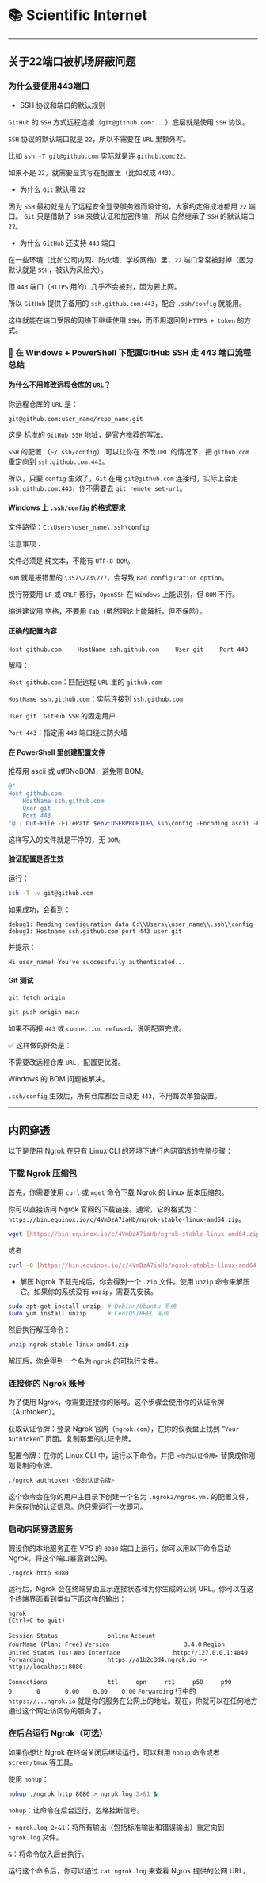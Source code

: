# 📚 Scientific Internet
---
## 关于22端口被机场屏蔽问题

### 为什么要使用443端口
- SSH 协议和端口的默认规则

`GitHub` 的 `SSH` 方式远程连接（`git@github.com:...`）底层就是使用 `SSH` 协议。

`SSH` 协议的默认端口就是 `22`，所以不需要在 `URL` 里额外写。

比如 `ssh -T git@github.com` 实际就是连 `github.com:22`。

如果不是 `22`，就需要显式写在配置里（比如改成 `443`）。

- 为什么 `Git` 默认用 `22`

因为 `SSH` 最初就是为了远程安全登录服务器而设计的，大家约定俗成地都用 `22` 端口。
`Git` 只是借助了 `SSH` 来做认证和加密传输，所以 自然继承了 `SSH` 的默认端口 `22`。

- 为什么 `GitHub` 还支持 `443` 端口

在一些环境（比如公司内网、防火墙、学校网络）里，`22` 端口常常被封掉（因为默认就是 `SSH`，被认为风险大）。

但 `443` 端口（`HTTPS` 用的）几乎不会被封，因为要上网。

所以 `GitHub` 提供了备用的 `ssh.github.com:443`，配合 `.ssh/config` 就能用。

这样就能在端口受限的网络下继续使用 `SSH`，而不用退回到 `HTTPS + token` 的方式。

### 🚀 在 Windows + PowerShell 下配置GitHub SSH 走 443 端口流程总结

#### 为什么不用修改远程仓库的 `URL`？

你远程仓库的 `URL` 是：

`git@github.com:user_name/repo_name.git`


这是 标准的 `GitHub SSH` 地址，是官方推荐的写法。

`SSH` 的配置 （`~/.ssh/config`） 可以让你在 不改 `URL` 的情况下，把 `github.com` 重定向到 `ssh.github.com:443`。

所以，只要 `config` 生效了，`Git` 在用 `git@github.com` 连接时，实际上会走 `ssh.github.com:443`，你不需要去 `git remote set-url`。

#### Windows 上 `.ssh/config` 的格式要求

文件路径：`C:\Users\user_name\.ssh\config`

注意事项：

文件必须是 纯文本，不能有 `UTF-8 BOM`。

`BOM` 就是报错里的 `\357\273\277`，会导致 `Bad configuration option`。

换行符要用 `LF` 或 `CRLF` 都行，`OpenSSH` 在 `Windows` 上能识别，但 `BOM` 不行。

缩进建议用 空格，不要用 `Tab`（虽然理论上能解析，但不保险）。

#### 正确的配置内容
`Host github.com`
`    HostName ssh.github.com`
`    User git`
`    Port 443`


解释：

`Host github.com`：匹配远程 `URL` 里的 `github.com`

`HostName ssh.github.com`：实际连接到 `ssh.github.com`

`User git`：`GitHub SSH` 的固定用户

`Port 443`：指定用 `443` 端口绕过防火墙

#### 在 PowerShell 里创建配置文件

推荐用 ascii 或 utf8NoBOM，避免带 BOM。

```powershell
@"
Host github.com
    HostName ssh.github.com
    User git
    Port 443
"@ | Out-File -FilePath $env:USERPROFILE\.ssh\config -Encoding ascii -Force
```

这样写入的文件就是干净的，无 `BOM`。

#### 验证配置是否生效

运行：

```bash
ssh -T -v git@github.com
```

如果成功，会看到：

`debug1: Reading configuration data C:\\Users\\user_name\\.ssh\\config`
`debug1: Hostname ssh.github.com port 443 user git`

并提示：

`Hi user_name! You've successfully authenticated...`

####  Git 测试

<!-- end list -->

```bash
git fetch origin
```

```bash
git push origin main
```

如果不再报 `443` 或 `connection refused`，说明配置完成。

✅ 这样做的好处是：

不需要改远程仓库 `URL`，配置更优雅。

Windows 的 BOM 问题被解决。

`.ssh/config` 生效后，所有仓库都会自动走 `443`，不用每次单独设置。

---

## 内网穿透

以下是使用 Ngrok 在只有 Linux CLI 的环境下进行内网穿透的完整步骤：

###  下载 Ngrok 压缩包

首先，你需要使用 `curl` 或 `wget` 命令下载 Ngrok 的 Linux 版本压缩包。

你可以直接访问 Ngrok 官网的下载链接。通常，它的格式为：`https://bin.equinox.io/c/4VmDzA7iaHb/ngrok-stable-linux-amd64.zip`。

```bash
wget [https://bin.equinox.io/c/4VmDzA7iaHb/ngrok-stable-linux-amd64.zip](https://bin.equinox.io/c/4VmDzA7iaHb/ngrok-stable-linux-amd64.zip)
```

或者

```bash
curl -O [https://bin.equinox.io/c/4VmDzA7iaHb/ngrok-stable-linux-amd64.zip](https://bin.equinox.io/c/4VmDzA7iaHb/ngrok-stable-linux-amd64.zip)
```

-  解压 Ngrok
    下载完成后，你会得到一个 `.zip` 文件。使用 `unzip` 命令来解压它。如果你的系统没有 `unzip`，需要先安装。

<!-- end list -->

```bash
sudo apt-get install unzip  # Debian/Ubuntu 系统
sudo yum install unzip      # CentOS/RHEL 系统
```

然后执行解压命令：

```bash
unzip ngrok-stable-linux-amd64.zip
```

解压后，你会得到一个名为 `ngrok` 的可执行文件。

###  连接你的 Ngrok 账号

为了使用 Ngrok，你需要连接你的账号。这个步骤会使用你的认证令牌（Authtoken）。

获取认证令牌：登录 Ngrok 官网（`ngrok.com`），在你的仪表盘上找到 “`Your Authtoken`” 页面。复制那里的认证令牌。

配置令牌：在你的 Linux CLI 中，运行以下命令，并把 `<你的认证令牌>` 替换成你刚刚复制的令牌。

```bash
./ngrok authtoken <你的认证令牌>
```

这个命令会在你的用户主目录下创建一个名为 `.ngrok2/ngrok.yml` 的配置文件，并保存你的认证信息。你只需运行一次即可。

### 启动内网穿透服务

假设你的本地服务正在 VPS 的 `8080` 端口上运行，你可以用以下命令启动 Ngrok，将这个端口暴露到公网。

```bash
./ngrok http 8080
```

运行后，Ngrok 会在终端界面显示连接状态和为你生成的公网 URL。你可以在这个终端界面看到类似下面这样的输出：

`ngrok                                                                                                                                                                                                                                               (Ctrl+C to quit)`

`Session Status              online`
`Account                     YourName (Plan: Free)`
`Version                     3.4.0`
`Region                      United States (us)`
`Web Interface               http://127.0.0.1:4040`
`Forwarding                  https://a1b2c3d4.ngrok.io -> http://localhost:8080`

`Connections                 ttl     opn     rt1     p50     p90`
`                              0       0       0.00    0.00    0.00 `
`Forwarding` 行中的 `https://...ngrok.io` 就是你的服务在公网上的地址。现在，你就可以在任何地方通过这个网址访问你的服务了。

###  在后台运行 Ngrok（可选）

如果你想让 Ngrok 在终端关闭后继续运行，可以利用 `nohup` 命令或者 `screen/tmux` 等工具。

使用 `nohup`：

```bash
nohup ./ngrok http 8080 > ngrok.log 2>&1 &
```

`nohup`：让命令在后台运行，忽略挂断信号。

`> ngrok.log 2>&1`：将所有输出（包括标准输出和错误输出）重定向到 `ngrok.log` 文件。

`&`：将命令放入后台执行。

运行这个命令后，你可以通过 `cat ngrok.log` 来查看 Ngrok 提供的公网 URL。